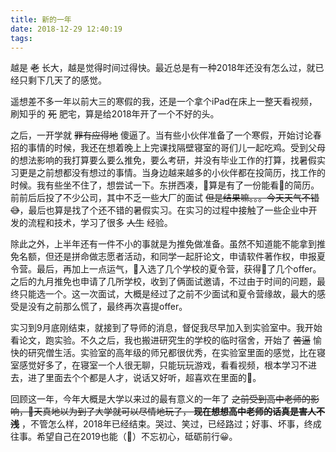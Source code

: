 ```yaml
---
title: 新的一年
date: 2018-12-29 12:40:19
tags:
---
```


越是 ~~老~~ 长大，越是觉得时间过得快。最近总是有一种2018年还没有怎么过，就已经只剩下几天了的感觉。

<!-- more -->

遥想差不多一年以前大三的寒假的我，还是一个拿个iPad在床上一整天看视频，刷知乎的 ~~死~~ 肥宅，算是给2018年开了一个不好的头。

之后，一开学就 ~~罪有应得地~~ 傻逼了。当有些小伙伴准备了一个寒假，开始讨论春招的事情的时候，我还在想着晚上上完课找隔壁寝室的哥们儿一起吃鸡。受到父母的想法影响的我打算要么要么推免，要么考研，并没有毕业工作的打算，找暑假实习更是之前想都没有想过的事情。当身边越来越多的小伙伴都在投简历，找工作的时候。我有些坐不住了，想尝试一下。东拼西凑，算是有了一份能看的简历。前前后后投了不少公司，其中不乏一些大厂的面试 ~~但是结果嘛。。。今天天气不错😅~~，最后也算是找了个还不错的暑假实习。在实习的过程中接触了一些企业中开发的流程和技术，学习了很多 ~~人生~~ 经验。

除此之外，上半年还有一件不小的事就是为推免做准备。虽然不知道能不能拿到推免名额，但还是拼命做志愿者活动，和同学一起肝论文，申请软件著作权，申报夏令营。最后，再加上一点运气，入选了几个学校的夏令营，获得了几个offer。之后的九月推免也申请了几所学校，收到了俩面试邀请，不过由于时间的问题，最终只能选一个。这一次面试，大概是经过了之前不少面试和夏令营缘故，最大的感受是没有之前那么慌了，最终再次喜提offer。

实习到9月底刚结束，就接到了导师的消息，督促我尽早加入到实验室中。我开始看论文，跑实验。不久之后，我也搬进研究生的学校的临时宿舍，开始了 ~~苦逼~~ 愉快的研究僧生活。实验室的高年级的师兄都很优秀，在实验室里面的感觉，比在寝室感觉好多了，在寝室一个人很无聊，只能玩玩游戏，看看视频，根本学习不进去，进了里面去个个都是人才，说话又好听，超喜欢在里面的🌝。

回顾这一年，今年大概是大学以来过的最有意义的一年了  ~~之前受到高中老师的影响，天真地以为到了大学就可以尽情地玩了， **现在想想高中老师的话真是害人不浅**~~ ，不管怎么样，2018年已经结束。哭过、笑过，已经路过；好事、坏事，终成往事。希望自己在2019也能（🌚）不忘初心，砥砺前行😀。
